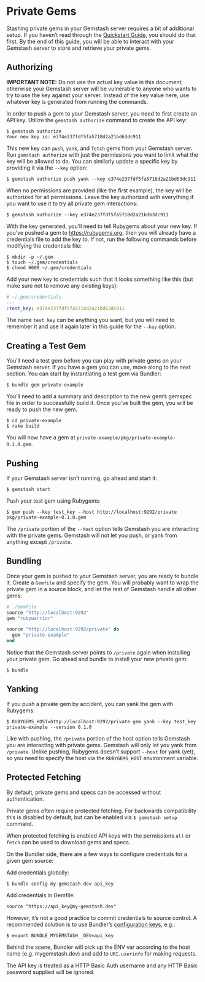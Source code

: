 <!--Automatically generated by Pandoc -->

# Private Gems

Stashing private gems in your Gemstash server requires a bit of
additional setup. If you haven’t read through the [Quickstart
Guide](gemstash-readme.7.md#quickstart-guide), you should do that first.
By the end of this guide, you will be able to interact with your
Gemstash server to store and retrieve your private gems.

## Authorizing

**IMPORTANT NOTE:** Do not use the actual key value in this document,
otherwise your Gemstash server will be vulnerable to anyone who wants to
try to use the key against your server. Instead of the key value here,
use whatever key is generated from running the commands.

In order to push a gem to your Gemstash server, you need to first create
an API key. Utilize the `gemstash authorize` command to create the API
key:

    $ gemstash authorize
    Your new key is: e374e237fdf5fa5718d2a21bd63dc911

This new key can `push`, `yank`, and `fetch` gems from your Gemstash
server. Run `gemstash authorize` with just the permissions you want to
limit what the key will be allowed to do. You can similarly update a
specific key by providing it via the `--key`
    option:

    $ gemstash authorize push yank --key e374e237fdf5fa5718d2a21bd63dc911

When no permissions are provided (like the first example), the key will
be authorized for all permissions. Leave the key authorized with
everything if you want to use it to try all private gem interactions:

    $ gemstash authorize --key e374e237fdf5fa5718d2a21bd63dc911

With the key generated, you’ll need to tell Rubygems about your new key.
If you’ve pushed a gem to https://rubygems.org, then you will already
have a credentials file to add the key to. If not, run the following
commands before modifying the credentials file:

    $ mkdir -p ~/.gem
    $ touch ~/.gem/credentials
    $ chmod 0600 ~/.gem/credentials

Add your new key to credentials such that it looks something like this
(but make sure not to remove any existing keys):

``` yaml
# ~/.gem/credentials
---
:test_key: e374e237fdf5fa5718d2a21bd63dc911
```

The name `test_key` can be anything you want, but you will need to
remember it and use it again later in this guide for the `--key` option.

## Creating a Test Gem

You’ll need a test gem before you can play with private gems on your
Gemstash server. If you have a gem you can use, move along to the next
section. You can start by instantiating a test gem via Bundler:

    $ bundle gem private-example

You’ll need to add a summary and description to the new gem’s gemspec
file in order to successfully build it. Once you’ve built the gem, you
will be ready to push the new gem.

    $ cd private-example
    $ rake build

You will now have a gem at
`private-example/pkg/private-example-0.1.0.gem`.

## Pushing

If your Gemstash server isn’t running, go ahead and start it:

    $ gemstash start

Push your test gem using
    Rubygems:

    $ gem push --key test_key --host http://localhost:9292/private pkg/private-example-0.1.0.gem

The `/private` portion of the `--host` option tells Gemstash you are
interacting with the private gems. Gemstash will not let you push, or
yank from anything except `/private`.

## Bundling

Once your gem is pushed to your Gemstash server, you are ready to bundle
it. Create a `Gemfile` and specify the gem. You will probably want to
wrap the private gem in a source block, and let the rest of Gemstash
handle all other gems:

``` ruby
# ./Gemfile
source "http://localhost:9292"
gem "rubywarrior"

source "http://localhost:9292/private" do
  gem "private-example"
end
```

Notice that the Gemstash server points to `/private` again when
installing your private gem. Go ahead and bundle to install your new
private gem:

    $ bundle

## Yanking

If you push a private gem by accident, you can yank the gem with
Rubygems:

    $ RUBYGEMS_HOST=http://localhost:9292/private gem yank --key test_key private-example --version 0.1.0

Like with pushing, the `/private` portion of the host option tells
Gemstash you are interacting with private gems. Gemstash will only let
you yank from `/private`. Unlike pushing, Rubygems doesn’t support
`--host` for yank (yet), so you need to specify the host via the
`RUBYGEMS_HOST` environment variable.

## Protected Fetching

By default, private gems and specs can be accessed without
authentication.

Private gems often require protected fetching. For backwards
compatibility this is disabled by default, but can be enabled via `$
gemstash setup` command.

When protected fetching is enabled API keys with the permissions `all`
or `fetch` can be used to download gems and specs.

On the Bundler side, there are a few ways to configure credentials for a
given gem source:

Add credentials globally:

    $ bundle config my-gemstash.dev api_key

Add credentials in Gemfile:

    source "https://api_key@my-gemstash.dev"

However, it’s not a good practice to commit credentials to source
control. A recommended solution is to use Bundler’s [configuration
keys](http://bundler.io/man/bundle-config.1.html#CONFIGURATION-KEYS),
e.g.:

    $ export BUNDLE_MYGEMSTASH__DEV=api_key

Behind the scene, Bundler will pick up the ENV var according to the host
name (e.g. mygemstash.dev) and add to `URI.userinfo` for making
requests.

The API key is treated as a HTTP Basic Auth username and any HTTP Basic
password supplied will be ignored.
